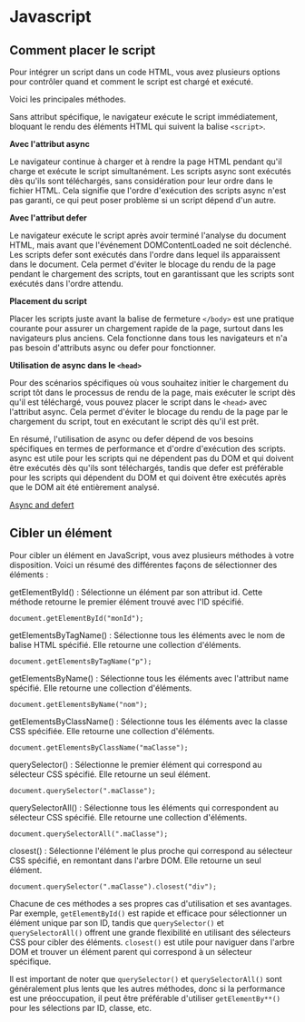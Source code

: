 # Javascript

## Comment placer le script

Pour intégrer un script dans un code HTML, vous avez plusieurs options pour contrôler quand et comment le script est chargé et exécuté.

Voici les principales méthodes.

Sans attribut spécifique, le navigateur exécute le script immédiatement, bloquant le rendu des éléments HTML qui suivent la balise `<script>`.

**Avec l'attribut async**

Le navigateur continue à charger et à rendre la page HTML pendant qu'il charge et exécute le script simultanément. Les scripts async sont exécutés dès qu'ils sont téléchargés, sans considération pour leur ordre dans le fichier HTML. Cela signifie que l'ordre d'exécution des scripts async n'est pas garanti, ce qui peut poser problème si un script dépend d'un autre.

**Avec l'attribut defer**

Le navigateur exécute le script après avoir terminé l'analyse du document HTML, mais avant que l'événement DOMContentLoaded ne soit déclenché. Les scripts defer sont exécutés dans l'ordre dans lequel ils apparaissent dans le document. Cela permet d'éviter le blocage du rendu de la page pendant le chargement des scripts, tout en garantissant que les scripts sont exécutés dans l'ordre attendu.

**Placement du script**

Placer les scripts juste avant la balise de fermeture `</body>` est une pratique courante pour assurer un chargement rapide de la page, surtout dans les navigateurs plus anciens. Cela fonctionne dans tous les navigateurs et n'a pas besoin d'attributs async ou defer pour fonctionner.

**Utilisation de async dans le `<head>`**

Pour des scénarios spécifiques où vous souhaitez initier le chargement du script tôt dans le processus de rendu de la page, mais exécuter le script dès qu'il est téléchargé, vous pouvez placer le script dans le `<head>` avec l'attribut async. Cela permet d'éviter le blocage du rendu de la page par le chargement du script, tout en exécutant le script dès qu'il est prêt.

En résumé, l'utilisation de async ou defer dépend de vos besoins spécifiques en termes de performance et d'ordre d'exécution des scripts. async est utile pour les scripts qui ne dépendent pas du DOM et qui doivent être exécutés dès qu'ils sont téléchargés, tandis que defer est préférable pour les scripts qui dépendent du DOM et qui doivent être exécutés après que le DOM ait été entièrement analysé.

[Async and defert](https://codedamn.com/news/javascript/async-and-defer-in-script-tag)

## Cibler un élément

Pour cibler un élément en JavaScript, vous avez plusieurs méthodes à votre disposition. Voici un résumé des différentes façons de sélectionner des éléments :

getElementById() : Sélectionne un élément par son attribut id. Cette méthode retourne le premier élément trouvé avec l'ID spécifié.

```JS
document.getElementById("monId");
```

getElementsByTagName() : Sélectionne tous les éléments avec le nom de balise HTML spécifié. Elle retourne une collection d'éléments.

```JS
document.getElementsByTagName("p");
```

getElementsByName() : Sélectionne tous les éléments avec l'attribut name spécifié. Elle retourne une collection d'éléments.

```JS
document.getElementsByName("nom");
```

getElementsByClassName() : Sélectionne tous les éléments avec la classe CSS spécifiée. Elle retourne une collection d'éléments.

```JS
document.getElementsByClassName("maClasse");
```

querySelector() : Sélectionne le premier élément qui correspond au sélecteur CSS spécifié. Elle retourne un seul élément.

```JS
document.querySelector(".maClasse");
```

querySelectorAll() : Sélectionne tous les éléments qui correspondent au sélecteur CSS spécifié. Elle retourne une collection d'éléments.

```JS
document.querySelectorAll(".maClasse");
```

closest() : Sélectionne l'élément le plus proche qui correspond au sélecteur CSS spécifié, en remontant dans l'arbre DOM. Elle retourne un seul élément.

```JS
document.querySelector(".maClasse").closest("div");
```

Chacune de ces méthodes a ses propres cas d'utilisation et ses avantages. Par exemple, `getElementById()` est rapide et efficace pour sélectionner un élément unique par son ID, tandis que `querySelector()` et `querySelectorAll()` offrent une grande flexibilité en utilisant des sélecteurs CSS pour cibler des éléments. `closest()` est utile pour naviguer dans l'arbre DOM et trouver un élément parent qui correspond à un sélecteur spécifique.

Il est important de noter que `querySelector()` et `querySelectorAll()` sont généralement plus lents que les autres méthodes, donc si la performance est une préoccupation, il peut être préférable d'utiliser `getElementBy**()` pour les sélections par ID, classe, etc.
